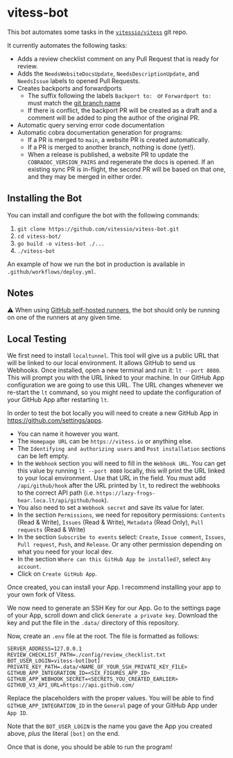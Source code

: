 # vitess-bot

This bot automates some tasks in the [`vitessio/vitess`](https://github.com/vitessio/vitess) git repo.

It currently automates the following tasks:
- Adds a review checklist comment on any Pull Request that is ready for review.
- Adds the `NeedsWebsiteDocsUpdate`, `NeedsDescriptionUpdate`, and `NeedsIssue` labels to opened Pull Requests.
- Creates backports and forwardports
  - The suffix following the labels `Backport to: ` or `Forwardport to:` must match the [git branch name](https://github.com/vitessio/vitess/branches/all?query=release-)
  - If there is conflict, the backport PR will be created as a draft and a comment will be added to ping the author of the original PR.
- Automatic query serving error code documentation
- Automatic cobra documentation generation for programs:
  - If a PR is merged to `main`, a website PR is created automatically.
  - If a PR is merged to another branch, nothing is done (yet!).
  - When a release is published, a website PR to update the `COBRADOC_VERSION_PAIRS` and regenerate the docs is opened. If an existing sync PR is in-flight, the second PR will be based on that one, and they may be merged in either order.

## Installing the Bot
You can install and configure the bot with the following commands:
1. `git clone https://github.com/vitessio/vitess-bot.git`
2. `cd vitess-bot/`
3. `go build -o vitess-bot ./...`
4. `./vitess-bot`

An example of how we run the bot in production is available in `.github/workflows/deploy.yml`.

## Notes
:warning: When using [GitHub self-hosted runners](https://docs.github.com/en/actions/hosting-your-own-runners/about-self-hosted-runners), the bot should only be running on one of the runners at any given time.

## Local Testing

We first need to install `localtunnel`. This tool will give us a public URL that will be linked to our local environment. It allows GitHub to send us Webhooks.
Once installed, open a new terminal and run it: `lt --port 8080`. This will prompt you with the URL linked to your machine. In our GitHub App configuration we are going to use this URL.
The URL changes whenever we re-start the `lt` command, so you might need to update the configuration of your GitHub App after restarting `lt`.


In order to test the bot locally you will need to create a new GitHub App in https://github.com/settings/apps.
- You can name it however you want.
- The `Homepage URL` can be `https://vitess.io` or anything else.
- The `Identifying and authorizing users` and `Post installation` sections can be left empty.
- In the `Webhook` section you will need to fill in the `Webhook URL`. You can get this value by running `lt --port 8080` locally, this will print the URL linked to your local environment. Use that URL in the field. You must add `/api/github/hook` after the URL printed by `lt`, to redirect the webhooks to the correct API path (i.e. `https://lazy-frogs-hear.loca.lt/api/github/hook`).
- You also need to set a `Webhook secret` and save its value for later.
- In the section `Permissions`, we need for repository permissions: `Contents` (Read & Write), `Issues` (Read & Write), `Metadata` (Read Only), `Pull requests` (Read & Write)
- In the section `Subscribe to events` select: `Create`, `Issue comment`, `Issues`, `Pull request`, `Push`, and `Release`. Or any other permission depending on what you need for your local dev. 
- In the section `Where can this GitHub App be installed?`, select `Any account`.
- Click on `Create GitHub App`.

Once created, you can install your App. I recommend installing your app to your own fork of Vitess.

We now need to generate an SSH Key for our App. Go to the settings page of your App, scroll down and click `Generate a private key`. Download the key and put the file in the `.data/` directory of this repository.

Now, create an `.env` file at the root. The file is formatted as follows:

```dotenv
SERVER_ADDRESS=127.0.0.1
REVIEW_CHECKLIST_PATH=./config/review_checklist.txt
BOT_USER_LOGIN=vitess-bot[bot]
PRIVATE_KEY_PATH=.data/<NAME_OF_YOUR_SSH_PRIVATE_KEY_FILE>
GITHUB_APP_INTEGRATION_ID=<SIX_FIGURES_APP_ID>
GITHUB_APP_WEBHOOK_SECRET=<SECRETS_YOU_CREATED_EARLIER>
GITHUB_V3_API_URL=https://api.github.com/
```

Replace the placeholders with the proper values. You will be able to find `GITHUB_APP_INTEGRATION_ID` in the `General` page of your GitHub App under `App ID`.

Note that the `BOT_USER_LOGIN` is the name you gave the App you created above, _plus_ the literal `[bot]` on the end.

Once that is done, you should be able to run the program!